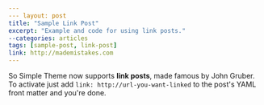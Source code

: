 ```yaml
---
--- layout: post
title: "Sample Link Post"
excerpt: "Example and code for using link posts."
--categories: articles
tags: [sample-post, link-post]
link: http://mademistakes.com  
---
```


So Simple Theme now supports **link posts**, made famous by John Gruber. To activate just add `link: http://url-you-want-linked` to the post's YAML front matter and you're done.
